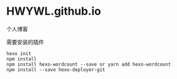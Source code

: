 # HWYWL.github.io
个人博客

需要安装的插件
```
hexo init
npm install
npm install hexo-wordcount --save or yarn add hexo-wordcount
npm install --save hexo-deployer-git
```